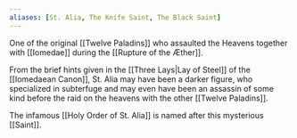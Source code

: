 ```yaml
---
aliases: [St. Alia, The Knife Saint, The Black Saint]
---
```

One of the original [[Twelve Paladins]] who assaulted the Heavens together with [[Iomedae]] during the [[Rupture of the Æther]]. 

From the brief hints given in the [[Three Lays|Lay of Steel]] of the [[Iomedaean Canon]], St. Alia may have been a darker figure, who specialized in subterfuge and may even have been an assassin of some kind before the raid on the heavens with the other [[Twelve Paladins]].

The infamous [[Holy Order of St. Alia]] is named after this mysterious [[Saint]].